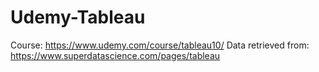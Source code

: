 # Udemy-Tableau
Course: https://www.udemy.com/course/tableau10/
Data retrieved from: https://www.superdatascience.com/pages/tableau

